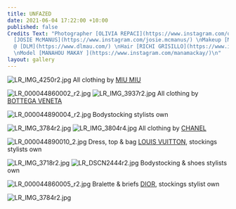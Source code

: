 ```yaml
---
title: UNFAZED
date: 2021-06-04 17:22:00 +10:00
published: false
Credits Text: "Photographer [OLIVIA REPACI](https://www.instagram.com/oliviarepaci/)\nStyling
  [JOSIE McMANUS](https://www.instagram.com/josie.mcmanus/) \nMakeup [MIKELE SIMONE](https://www.instagram.com/mikelesimonebeauty/)
  @ [DLM](https://www.dlmau.com/) \nHair [RICHI GRISILLO](https://www.instagram.com/richi_grisillo/)
  \nModel [MANAHOU MAKAY ](https://www.instagram.com/manamackay/)\n"
layout: gallery
---
```


![LR_IMG_4250r2.jpg](/uploads/LR_IMG_4250r2.jpg)
All clothing by [MIU MIU](https://www.instagram.com/miumiu/) 

![LR_000044860002_r2.jpg](/uploads/LR_000044860002_r2.jpg)
![LR_IMG_3937r2.jpg](/uploads/LR_IMG_3937r2.jpg)
All clothing by [BOTTEGA VENETA](https://www.instagram.com/newbottega/) 

![LR_000044890004_r2.jpg](/uploads/LR_000044890004_r2.jpg)
Bodystocking stylists own

![LR_IMG_3784r2.jpg](/uploads/LR_IMG_3784r2.jpg)
![LR_IMG_3804r4.jpg](/uploads/LR_IMG_3804r4.jpg)
All clothing by [CHANEL](https://www.instagram.com/chanelofficial/) 

![LR_000044890010_2.jpg](/uploads/LR_000044890010_2.jpg)
Dress, top & bag [LOUIS VUITTON](https://www.instagram.com/louisvuitton/),
stockings stylists own

![LR_IMG_3718r2.jpg](/uploads/LR_IMG_3718r2.jpg)
![LR_DSCN2444r2.jpg](/uploads/LR_DSCN2444r2.jpg)
Bodystocking & shoes stylists own

![LR_000044860005_r2.jpg](/uploads/LR_000044860005_r2.jpg)
Bralette & briefs [DIOR](https://www.instagram.com/dior/), stockings stylist own

![LR_IMG_3784r2.jpg](/uploads/LR_IMG_3784r2.jpg)





